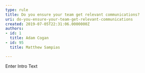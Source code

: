 ```yaml
---
type: rule
title: Do you ensure your team get relevant communications?
uri: do-you-ensure-your-team-get-relevant-communications
created: 2019-07-05T22:31:06.0000000Z
authors:
- id: 1
  title: Adam Cogan
- id: 95
  title: Matthew Sampias

---
```




<span class='intro'> Enter Intro Text </span>




